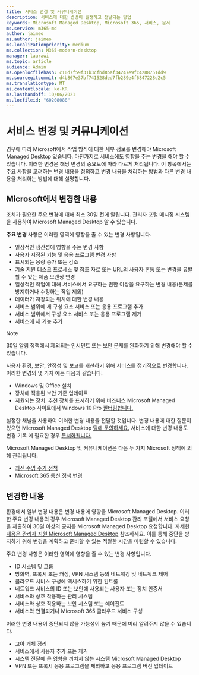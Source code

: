 ```yaml
---
title: 서비스 변경 및 커뮤니케이션
description: 서비스에 대한 변경이 발생하고 전달되는 방법
keywords: Microsoft Managed Desktop, Microsoft 365, 서비스, 문서
ms.service: m365-md
author: jaimeo
ms.author: jaimeo
ms.localizationpriority: medium
ms.collection: M365-modern-desktop
manager: laurawi
ms.topic: article
audience: Admin
ms.openlocfilehash: c10d7f59f31b3cfbd8baf34247e9fc4288751dd9
ms.sourcegitcommit: d4b867e37bf741528ded7fb289e4f6847228d2c5
ms.translationtype: MT
ms.contentlocale: ko-KR
ms.lasthandoff: 10/06/2021
ms.locfileid: "60208088"
---
```

# <a name="service-changes-and-communication"></a>서비스 변경 및 커뮤니케이션

경우에 따라 Microsoft에서 작업 방식에 대한 세부 정보를 변경해야 Microsoft Managed Desktop 있습니다. 마찬가지로 서비스에도 영향을 주는 변경을 해야 할 수 있습니다. 이러한 변경은 해당 변경의 중요도에 따라 다르게 처리됩니다. 이 항목에서는 주요 사항을 고려하는 변경 내용을 정의하고 변경 내용을 처리하는 방법과 다른 변경 내용을 처리하는 방법에 대해 설명합니다.



## <a name="changes-made-by-microsoft"></a>Microsoft에서 변경한 내용

조치가 필요한 주요 변경에 대해 최소 30일 전에 알립니다. 관리자 포털 메시징 시스템을 사용하여 Microsoft Managed Desktop 알 수 있습니다.

**주요 변경** 사항은 이러한 영역에 영향을 줄 수 있는 변경 사항입니다.
- 일상적인 생산성에 영향을 주는 변경 사항
- 사용자 지정된 기능 및 응용 프로그램 변경 사항
- 표시되는 용량 증가 또는 감소
- 기술 지원 데스크 프로세스 및 참조 자료 또는 URL의 사용자 혼동 또는 변경을 유발할 수 있는 제품 브랜싱 변경
- 일상적인 작업에 대해 서비스에서 요구하는 권한 이상을 요구하는 변경 내용(문제를 방지하거나 수정하는 작업 제외)
- 데이터가 저장되는 위치에 대한 변경 내용
- 서비스 범위에 새 구성 요소 서비스 또는 응용 프로그램 추가
- 서비스 범위에서 구성 요소 서비스 또는 응용 프로그램 제거
- 서비스에 새 기능 추가

> [!NOTE]
> 30일 알림 정책에서 제외되는 인시던트 또는 보안 문제를 완화하기 위해 변경해야 할 수 있습니다.

사용자 환경, 보안, 안정성 및 보고를 개선하기 위해 서비스를 정기적으로 변경합니다. 이러한 변경의 몇 가지 예는 다음과 같습니다.

- Windows 및 Office 설치
- 장치에 적용된 보안 기준 업데이트
- 지원되는 장치. 추천 장치를 표시하기 위해 비즈니스 Microsoft Managed Desktop 사이트에서 Windows 10 Pro [필터링합니다.](https://www.microsoft.com/windowsforbusiness/view-all-devices)

설정한 채널을 사용하여 이러한 변경 내용을 전달할 것입니다. 변경 내용에 대한 질문이 있으면 Microsoft Managed Desktop [팀에 문의하세요.](../working-with-managed-desktop/admin-support.md) 서비스에 대한 변경 내용도 변경 기록 에 필요한 경우 [문서화됩니다.](../change-history-managed-desktop.md)

Microsoft Managed Desktop 및 커뮤니케이션은 다음 두 가지 Microsoft 정책에 의해 관리됩니다.
- [최신 수명 주기 정책](https://support.microsoft.com/help/30881/modern-lifecycle-policy)
- [Microsoft 365 통신 정책 변경](/office365/admin/manage/message-center)

## <a name="changes-you-make"></a>변경한 내용

환경에서 일부 변경 내용은 변경 내용에 영향을 Microsoft Managed Desktop. 이러한 주요 변경 내용의 경우 Microsoft Managed Desktop 관리 포털에서 서비스 요청을 제출하여 30일 이상의 공지를 Microsoft Managed Desktop 요청합니다. 자세한 [내용은 관리자 지원 Microsoft Managed Desktop](../working-with-managed-desktop/admin-support.md) 참조하세요. 이를 통해 중단을 방지하기 위해 변경을 계획하고 준비할 수 있는 적절한 시간을 마련할 수 있습니다.

주요 변경 사항은 이러한 영역에 영향을 줄 수 있는 변경 사항입니다.

- ID 시스템 및 그룹
- 방화벽, 프록시 또는 캐싱, VPN 시스템 등의 네트워킹 및 네트워크 제어
- 클라우드 서비스 구성에 액세스하기 위한 컨트롤
- 네트워크 서비스의 ID 또는 보안에 사용되는 사용자 또는 장치 인증서
- 서비스와 상호 작용하는 관리 시스템
- 서비스와 상호 작용하는 보안 시스템 또는 에이전트
- 서비스와 연결되거나 Microsoft 365 클라우드 서비스 구성

이러한 변경 내용이 중단되지 않을 가능성이 높기 때문에 미리 알려주지 않을 수 있습니다.

- 고아 개체 정리
- 서비스에서 사용자 추가 또는 제거
- 시스템 전달에 큰 영향을 끼치지 않는 시스템 Microsoft Managed Desktop
- VPN 또는 프록시 응용 프로그램을 제외하고 응용 프로그램 버전 업데이트